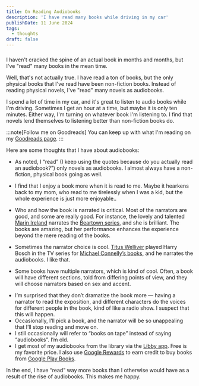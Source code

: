 ```yaml
---
title: On Reading Audiobooks
description: 'I have read many books while driving in my car'
publishDate: 11 June 2024
tags:
  - thoughts
draft: false
---
```


###

I haven't cracked the spine of an actual book in months and months, but I've "read" many books in the mean time.

Well, that's not actually true. I have read a ton of books, but the only physical books that I've read have been non-fiction books. Instead of reading physical novels, I've "read" many novels as audiobooks.

I spend a lot of time in my car, and it's great to listen to audio books while I'm driving. Sometimes I get an hour at a time, but maybe it is only ten minutes. Either way, I'm turning on whatever book I'm listening to. I find that novels lend themselves to listening better than non-fiction books do.

:::note[Follow me on Goodreads]
You can keep up with what I'm reading on my [Goodreads page](https://www.goodreads.com/author/show/20583581.Nick_Hodges).
:::

Here are some thoughts that I have about audiobooks:

- As noted, I “read” (I keep using the quotes because do you actually read an audiobook?”) only novels as audiobooks. I almost always have a non-fiction, physical book going as well.

- I find that I enjoy a book more when it is read to me. Maybe it hearkens back to my mom, who read to me tirelessly when I was a kid, but the whole experience is just more enjoyable..
- Who and how the book is narrated is critical. Most of the narrators are good, and some are really good. For instance, the lovely and talented [Marin Ireland](https://www.imdb.com/name/nm1677477/) narrates the [Beartown series](https://amzn.to/3XpGils), and she is brilliant. The books are amazing, but her performance enhances the experience beyond the mere reading of the books.
- Sometimes the narrator choice is cool. [Titus Welliver](https://www.imdb.com/name/nm0920038/) played Harry Bosch in the TV series for [Michael Connelly’s books](https://amzn.to/3KBB5iS), and he narrates the audiobooks. I like that.
- Some books have multiple narrators, which is kind of cool. Often, a book will have different sections, told from differing points of view, and they will choose narrators based on sex and accent.

* I’m surprised that they don’t dramatize the book more — having a narrator to read the exposition, and different characters do the voices for different people in the book, kind of like a radio show. I suspect that this will happen.
* Occasionally, I’ll pick a book, and the narrator will be so unappealing that I’ll stop reading and move on.
* I still occasionally will refer to “books on tape” instead of saying “audiobooks”. I’m old.
* I get most of my audiobooks from the library via the [Libby app](https://meet.libbyapp.com/). Free is my favorite price. I also use [Google Rewards](https://googleopinionrewardsrefer.page.link/9dT8MGnRXCzwn2tN8) to earn credit to buy books from [Google Play Books](https://play.google.com/store/books).

In the end, I have “read” way more books than I otherwise would have as a result of the rise of audiobooks. This makes me happy.
